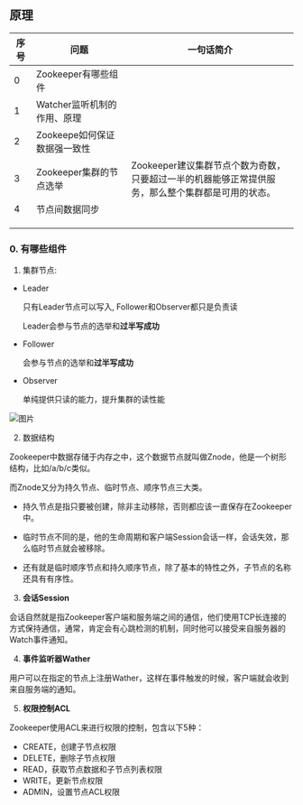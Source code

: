 ## 原理

| 序号 | 问题                         | 一句话简介                                                   |
| ---- | ---------------------------- | ------------------------------------------------------------ |
| 0    | Zookeeper有哪些组件          |                                                              |
| 1    | Watcher监听机制的作用、原理  |                                                              |
| 2    | Zookeepe如何保证数据强一致性 |                                                              |
| 3    | Zookeeper集群的节点选举      | Zookeeper建议集群节点个数为奇数，<br>只要超过一半的机器能够正常提供服务，那么整个集群都是可用的状态。 |
| 4    | 节点间数据同步               |                                                              |
|      |                              |                                                              |
|      |                              |                                                              |
|      |                              |                                                              |



### 0. 有哪些组件

1. 集群节点:

- Leader

  只有Leader节点可以写入,  Follower和Observer都只是负责读

  Leader会参与节点的选举和**过半写成功**

- Follower

  会参与节点的选举和**过半写成功**

- Observer

  单纯提供只读的能力，提升集群的读性能

![图片](https://mmbiz.qpic.cn/mmbiz_jpg/ibBMVuDfkZUmqb0t9xOJOXebntahoHMGMCm6fTFSXooaLURMMJJxQfvA9pJqicu1gJGUxUalNTKQHibArrPfOw2HA/640?wx_fmt=jpeg&tp=webp&wxfrom=5&wx_lazy=1&wx_co=1)

2. 数据结构

Zookeeper中数据存储于内存之中，这个数据节点就叫做Znode，他是一个树形结构，比如/a/b/c类似。

而Znode又分为持久节点、临时节点、顺序节点三大类。

- 持久节点是指只要被创建，除非主动移除，否则都应该一直保存在Zookeeper中。

- 临时节点不同的是，他的生命周期和客户端Session会话一样，会话失效，那么临时节点就会被移除。

- 还有就是临时顺序节点和持久顺序节点，除了基本的特性之外，子节点的名称还具有有序性。

  

3. **会话Session**

会话自然就是指Zookeeper客户端和服务端之间的通信，他们使用TCP长连接的方式保持通信，通常，肯定会有心跳检测的机制，同时他可以接受来自服务器的Watch事件通知。



4. **事件监听器Wather**

用户可以在指定的节点上注册Wather，这样在事件触发的时候，客户端就会收到来自服务端的通知。



5. **权限控制ACL**

Zookeeper使用ACL来进行权限的控制，包含以下5种：

- CREATE，创建子节点权限
- DELETE，删除子节点权限
- READ，获取节点数据和子节点列表权限
- WRITE，更新节点权限
- ADMIN，设置节点ACL权限



